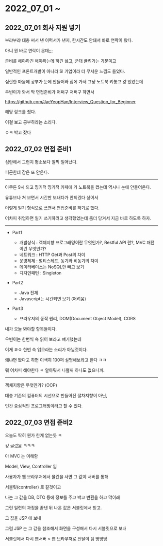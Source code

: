 # 2022_07_01 ~

## 2022_07_01 회사 지원 넣기

부랴부랴 대충 써서 낸 이력서가 낸지, 한시간도 안돼서 바로 연락이 왔다.

아니 뭔 바로 연락이 온데;;;

준비를 해야하긴 해야하는데 하긴 싫고, 군대 끌려가는 기분이고

일반적인 프론트개발이 아니라 SI 기업이라 더 무서운 느낌도 들었다.

심란한 마음에 공부가 눈에 안들어와 집에 가서 그냥 노트북 켜놓고 걍 있었는데

우빈이가 와서 막 면접준비가 어쩌구 저쩌구 하면서

https://github.com/JaeYeopHan/Interview_Question_for_Beginner

해당 링크를 줬다.

이걸 보고 공부하라는 소리다.

ㅇㅋ 박고 잤다

## 2022_07_02 면접 준비1

심란해서 그런지 평소보다 일찍 일어났다.

피곤한데 잠은 또 안온다.

---

아무튼 9시 되고 밍기적 밍기적 카페에 가 노트북을 켰는데 역시나 눈에 안들어온다.

유튜브나 쳐 보면서 시간만 보내다가 안되겠다 싶어서

이렇게 일기 형식으로 쓰면서 면접준비를 하기로 했다.

어차피 취업하면 일기 쓰기하려고 생각했었는데 좀더 당겨서 지금 바로 하도록 하자.

---

- Part1

  - 개발상식 : 객체지향 프로그래밍이란 무엇인가?, Restful API 란?, MVC 패턴이란 무엇인가?
  - 네트워크 : HTTP Get과 Post의 차이
  - 운영체제 : 멀티스레드, 동기와 비동기의 차이
  - 데이터베이스는 NoSQL만 빼고 보기
  - 디자인패턴 : Singleton

- Part2

  - Java 전체
  - Javascript는 시간되면 보기 (어려움)

- Part3
  - 브라우저의 동작 원리, DOM(Document Object Model), CORS

내가 오늘 봐야할 항목들이다.

우빈이는 한번씩 슥 읽어 보라고 얘기했는데

이게 ㄹㅇ 한번 슥 읽으라는 소리가 아닐것이다.

왜냐면 봤다고 하면 이색히 100퍼 설명해보라고 한다 ㅋㅋ

뭐 어차피 해야한다 ㅋ 알아둬서 나쁠꺼 하나도 없으니까.

---

객체지향은 무엇인가? (OOP)

대충 기존의 컴퓨터의 시선으로 만들어진 절차지향이 아닌,

인간 중심적인 프로그래밍이라고 할 수 있다.

## 2022_07_03 면접 준비2

오늘도 딱히 뭔가 한게 없는듯 ㅋ

걍 글렀음 ㅋㅋㅋ

아 MVC 는 이해함

Model, View, Controller 임

사용자가 웹 브라우저에서 물건을 사면 그 값이 서버를 통해

서블릿(controller) 로 갈것이고

나는 그 값을 DB, DTO 등에 정보를 주고 박고 변환을 하고 막이래

그런 일련의 과정을 끝낸 뒤 나온 값은 서블릿에서 받고.

그 값을 JSP 에 보내

그럼 JSP 는 그 값을 참조해서 화면을 구성해서 다시 서블릿으로 보내

서블릿에서 다시 웹서버 > 웹 브라우저로 전달이 됨 땅땅땅
